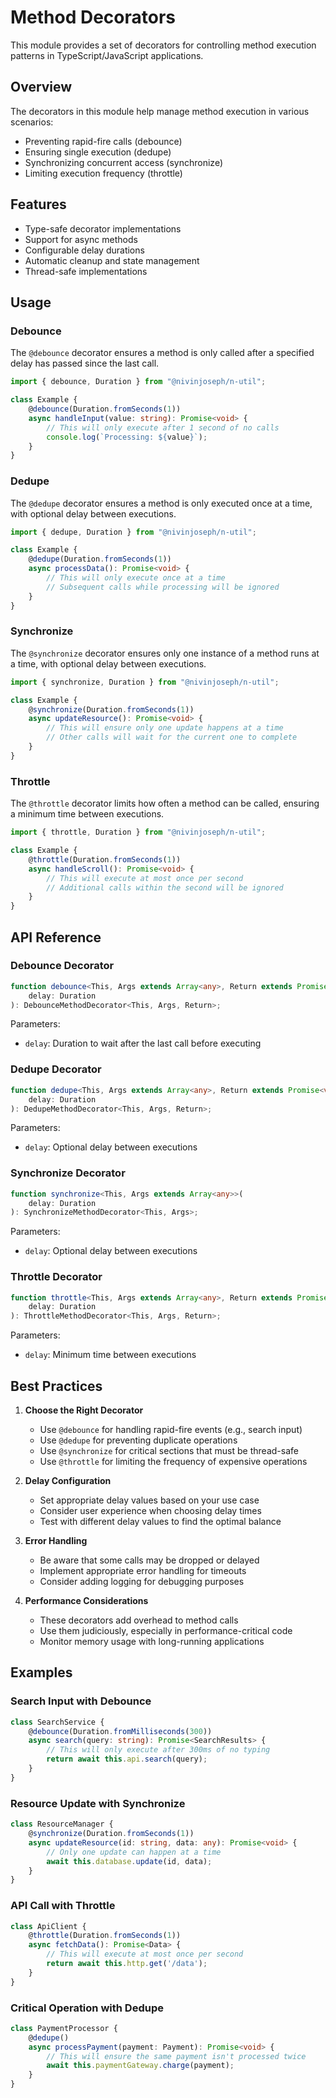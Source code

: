 # Method Decorators

This module provides a set of decorators for controlling method execution patterns in TypeScript/JavaScript applications.

## Overview

The decorators in this module help manage method execution in various scenarios:
- Preventing rapid-fire calls (debounce)
- Ensuring single execution (dedupe)
- Synchronizing concurrent access (synchronize)
- Limiting execution frequency (throttle)

## Features

- Type-safe decorator implementations
- Support for async methods
- Configurable delay durations
- Automatic cleanup and state management
- Thread-safe implementations

## Usage

### Debounce

The `@debounce` decorator ensures a method is only called after a specified delay has passed since the last call.

```typescript
import { debounce, Duration } from "@nivinjoseph/n-util";

class Example {
    @debounce(Duration.fromSeconds(1))
    async handleInput(value: string): Promise<void> {
        // This will only execute after 1 second of no calls
        console.log(`Processing: ${value}`);
    }
}
```

### Dedupe

The `@dedupe` decorator ensures a method is only executed once at a time, with optional delay between executions.

```typescript
import { dedupe, Duration } from "@nivinjoseph/n-util";

class Example {
    @dedupe(Duration.fromSeconds(1))
    async processData(): Promise<void> {
        // This will only execute once at a time
        // Subsequent calls while processing will be ignored
    }
}
```

### Synchronize

The `@synchronize` decorator ensures only one instance of a method runs at a time, with optional delay between executions.

```typescript
import { synchronize, Duration } from "@nivinjoseph/n-util";

class Example {
    @synchronize(Duration.fromSeconds(1))
    async updateResource(): Promise<void> {
        // This will ensure only one update happens at a time
        // Other calls will wait for the current one to complete
    }
}
```

### Throttle

The `@throttle` decorator limits how often a method can be called, ensuring a minimum time between executions.

```typescript
import { throttle, Duration } from "@nivinjoseph/n-util";

class Example {
    @throttle(Duration.fromSeconds(1))
    async handleScroll(): Promise<void> {
        // This will execute at most once per second
        // Additional calls within the second will be ignored
    }
}
```

## API Reference

### Debounce Decorator

```typescript
function debounce<This, Args extends Array<any>, Return extends Promise<void> | void>(
    delay: Duration
): DebounceMethodDecorator<This, Args, Return>;
```

Parameters:
- `delay`: Duration to wait after the last call before executing

### Dedupe Decorator

```typescript
function dedupe<This, Args extends Array<any>, Return extends Promise<void> | void>(
    delay: Duration
): DedupeMethodDecorator<This, Args, Return>;
```

Parameters:
- `delay`: Optional delay between executions

### Synchronize Decorator

```typescript
function synchronize<This, Args extends Array<any>>(
    delay: Duration
): SynchronizeMethodDecorator<This, Args>;
```

Parameters:
- `delay`: Optional delay between executions

### Throttle Decorator

```typescript
function throttle<This, Args extends Array<any>, Return extends Promise<void> | void>(
    delay: Duration
): ThrottleMethodDecorator<This, Args, Return>;
```

Parameters:
- `delay`: Minimum time between executions

## Best Practices

1. **Choose the Right Decorator**
   - Use `@debounce` for handling rapid-fire events (e.g., search input)
   - Use `@dedupe` for preventing duplicate operations
   - Use `@synchronize` for critical sections that must be thread-safe
   - Use `@throttle` for limiting the frequency of expensive operations

2. **Delay Configuration**
   - Set appropriate delay values based on your use case
   - Consider user experience when choosing delay times
   - Test with different delay values to find the optimal balance

3. **Error Handling**
   - Be aware that some calls may be dropped or delayed
   - Implement appropriate error handling for timeouts
   - Consider adding logging for debugging purposes

4. **Performance Considerations**
   - These decorators add overhead to method calls
   - Use them judiciously, especially in performance-critical code
   - Monitor memory usage with long-running applications

## Examples

### Search Input with Debounce

```typescript
class SearchService {
    @debounce(Duration.fromMilliseconds(300))
    async search(query: string): Promise<SearchResults> {
        // This will only execute after 300ms of no typing
        return await this.api.search(query);
    }
}
```

### Resource Update with Synchronize

```typescript
class ResourceManager {
    @synchronize(Duration.fromSeconds(1))
    async updateResource(id: string, data: any): Promise<void> {
        // Only one update can happen at a time
        await this.database.update(id, data);
    }
}
```

### API Call with Throttle

```typescript
class ApiClient {
    @throttle(Duration.fromSeconds(1))
    async fetchData(): Promise<Data> {
        // This will execute at most once per second
        return await this.http.get('/data');
    }
}
```

### Critical Operation with Dedupe

```typescript
class PaymentProcessor {
    @dedupe()
    async processPayment(payment: Payment): Promise<void> {
        // This will ensure the same payment isn't processed twice
        await this.paymentGateway.charge(payment);
    }
}
``` 